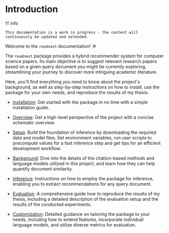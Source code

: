 # Introduction

!!! info

    This documentation is a work in progress - the content will continuously be updated and extended.

Welcome to the `readnext` documentation! ☀️

The `readnext` package provides a hybrid recommender system for computer science papers.
Its main objective is to suggest relevant research papers based on a given query document you might be currently exploring, streamlining your journey to discover more intriguing academic literature.

Here, you'll find everything you need to know about the project's background, as well as step-by-step instructions on how to install, use the package for your own needs, and reproduce the results of my thesis:

- [Installation](installation.md): Get started with the package in no time with a simple installation guide.

- [Overview](overview.md): Get a high-level perspective of the project with a concise schematic overview.

- [Setup](setup.md): Build the foundation of inference by downloading the required data and model files. Set environment variables, run user scripts to precompute values for a fast inference step and get tips for an efficient development workflow.

- [Background](background.md): Dive into the details of the citation-based methods and language models utilized in this project, and learn how they can help quantify document similarity.

- [Inference](inference.md): Instructions on how to employ the package for inference, enabling you to extract recommendations for any query document.

- [Evaluation](evaluation.md): A comprehensive guide how to reproduce the results of my thesis, including a detailed description of the evaluation setup and the results of the conducted experiments.

- [Customization](customization.md): Detailed guidance on tailoring the package to your needs, including how to extend features, incorporate individual language models, and utilize diverse metrics for evaluation.
